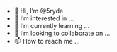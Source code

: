 - 👋 Hi, I’m @5ryde
- 👀 I’m interested in ...
- 🌱 I’m currently learning ...
- 💞️ I’m looking to collaborate on ...
- 📫 How to reach me ...

<!---
5ryde/5ryde is a ✨ special ✨ repository because its `README.md` (this file) appears on your GitHub profile.
You can click the Preview link to take a look at your changes.
--->
